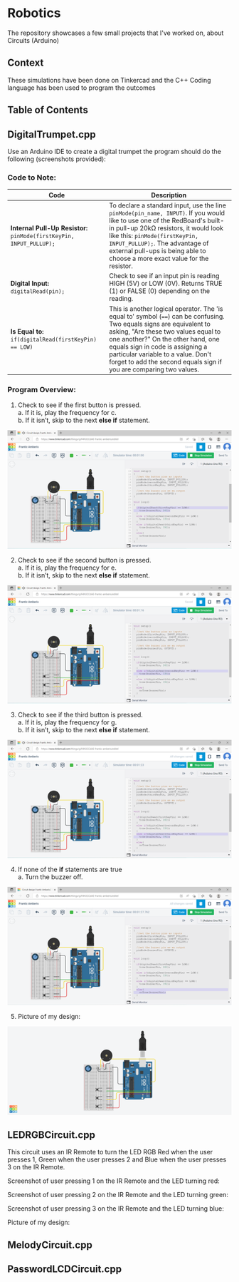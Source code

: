 # Robotics
The repository showcases a few small projects that I've worked on, about Circuits (Arduino)

## Context
These simulations have been done on Tinkercad and the C++ Coding language has been used to program the outcomes

## Table of Contents


## DigitalTrumpet.cpp 

Use an Arduino IDE to create a digital trumpet the program should do the following (screenshots provided): 

### Code to Note:
| Code                                 | Description                                                                                                                                                                                                                                                      |
|--------------------------------------|------------------------------------------------------------------------------------------------------------------------------------------------------------------------------------------------------------------------------------------------------------------|
| **Internal Pull-Up Resistor:** `pinMode(firstKeyPin, INPUT_PULLUP);` | To declare a standard input, use the line `pinMode(pin_name, INPUT)`. If you would like to use one of the RedBoard's built-in pull-up 20kΩ resistors, it would look like this: `pinMode(firstKeyPin, INPUT_PULLUP);`. The advantage of external pull-ups is being able to choose a more exact value for the resistor. |
| **Digital Input:** `digitalRead(pin);` | Check to see if an input pin is reading HIGH (5V) or LOW (0V). Returns TRUE (1) or FALSE (0) depending on the reading.                                                                                                                                             |
| **Is Equal to:** `if(digitalRead(firstKeyPin) == LOW)` | This is another logical operator. The 'is equal to' symbol (`==`) can be confusing. Two equals signs are equivalent to asking, "Are these two values equal to one another?" On the other hand, one equals sign in code is assigning a particular variable to a value. Don't forget to add the second equals sign if you are comparing two values. |


### Program Overview: 
1. Check to see if the first button is pressed.  
a. If it is, play the frequency for c.  
b. If it isn’t, skip to the next **else if** statement. <br>
<img src="assets/images/DigitalTrumpet/DT1.png" alt="">

2. Check to see if the second button is pressed.  
a. If it is, play the frequency for e.  
b. If it isn’t, skip to the next **else if** statement. <br>
<img src="assets/images/DigitalTrumpet/DT2.png" alt="">

3. Check to see if the third button is pressed.  
a. If it is, play the frequency for g.  
b. If it isn’t, skip to the next **else if** statement. <br>
<img src="assets/images/DigitalTrumpet/DT3.png" alt="">

4. If none of the **if** statements are true  
a. Turn the buzzer off. <br>
<img src="assets/images/DigitalTrumpet/DT4.png" alt="">

5. Picture of my design: <br>
<img src="assets/images/DigitalTrumpet/DT.png" alt="">


## LEDRGBCircuit.cpp

This circuit uses an IR Remote to turn the LED RGB Red when the user presses 1, Green when the user presses 2 and Blue when the user presses 3 on the IR Remote.


Screenshot of user pressing 1 on the IR Remote and the LED turning red: 
<img src="assets/images" alt="">

Screenshot of user pressing 2 on the IR Remote and the LED turning green: 
<img src="assets/images" alt="">

Screenshot of user pressing 3 on the IR Remote and the LED turning blue:
<img src="assets/images" alt="">

Picture of my design:
<img src="assets/images" alt="">


## MelodyCircuit.cpp



## PasswordLCDCircuit.cpp